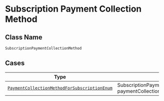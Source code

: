 
# Subscription Payment Collection Method

## Class Name

`SubscriptionPaymentCollectionMethod`

## Cases

| Type | Factory Method |
|  --- | --- |
| [`PaymentCollectionMethodForSubscriptionEnum`](../../../doc/models/payment-collection-method-for-subscription-enum.md) | SubscriptionPaymentCollectionMethod.fromPaymentCollectionMethodForSubscription(PaymentCollectionMethodForSubscriptionEnum paymentCollectionMethodForSubscription) |

